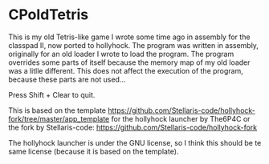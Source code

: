 # CPoldTetris

This is my old Tetris-like game I wrote some time ago in assembly for the classpad II, now ported to hollyhock. 
The program was written in assembly, originally for an old loader I wrote to load the program. The program overrides some parts of itself because the memory map of my old loader was a litlle different. This does not affect the execution of the program, because these parts are not used...

Press Shift + Clear to quit.

This is based on the template https://github.com/Stellaris-code/hollyhock-fork/tree/master/app_template for the hollyhock launcher by The6P4C or the fork by Stellaris-code: https://github.com/Stellaris-code/hollyhock-fork

The hollyhock launcher is under the GNU license, so I think this should be te same license (because it is based on the template).

